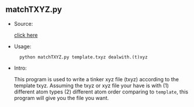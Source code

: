 ## matchTXYZ.py

* Source:

  [click here](https://github.com/leucinw/ComputTools/tree/master/src/matchTXYZ.py)

* Usage:

  ```shell
	python matchTXYZ.py template.txyz dealwith.(t)xyz
  ```

* Intro:

  This program is used to write a tinker xyz file (txyz) according to the template txyz. Assuming the txyz or xyz file your have is with (1) different atom types (2) different atom order comparing to `template`, this program will give you the file you want.